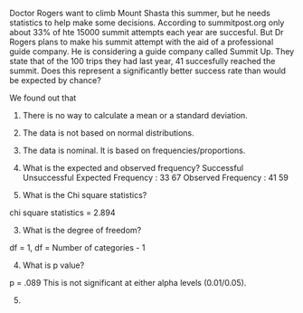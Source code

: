 Doctor Rogers want to climb Mount Shasta this summer, but he needs statistics to help make some decisions. According to summitpost.org only about 33% of hte 15000 summit attempts each year are succesful. 
But Dr Rogers plans to make his summit attempt with the aid of a professional guide company. He is considering a guide company called Summit Up. They state that of the 100 trips they had last year, 41 succesfully reached the summit. 
Does this represent a significantly better success rate than would be expected by chance?

We found out that 
1. There is no way to calculate a mean or a standard deviation.

2. The data is not based on normal distributions.

3. The data is nominal. It is based on frequencies/proportions.

1. What is the expected and observed frequency?
                    Successful      Unsuccessful
Expected Frequency :    33               67
Observed Frequency :    41               59

2. What is the Chi square statistics?

chi square statistics = 2.894

3. What is the degree of freedom?

df = 1, df = Number of categories - 1

4. What is p value?

p = .089 This is not significant at either alpha levels (0.01/0.05).

5. 